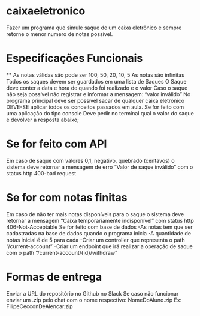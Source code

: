 # caixaeletronico
Fazer um programa que simule saque de um caixa eletrônico e sempre retorne o menor numero de notas possível.

# Especificações Funcionais
** As notas válidas são pode ser 100, 50, 20, 10, 5
As notas são infinitas
Todos os saques devem ser guardados em uma lista de Saques
O Saque deve conter a data e hora de quando foi realizado e o valor
Caso o saque não seja possível não registrar e informar a mensagem: “valor inválido”
No programa principal deve ser possível sacar de qualquer caixa eletrônico
DEVE-SE aplicar todos os conceitos passados em aula.
Se for feito com uma aplicação do tipo console
Deve pedir no terminal qual o valor do saque e devolver a resposta abaixo;
# Se for feito com API
Em caso de saque com valores 0,1, negativo, quebrado (centavos) o sistema deve retornar a mensagem de erro 
“Valor de saque inválido” com o status http 400-bad request
# Se for com notas finitas
Em caso de não ter mais notas disponíveis para o saque o sistema deve retornar a mensagem 
“Caixa temporariamente indisponível” com status http 406-Not-Acceptable
Se for feito com base de dados
-As notas tem que ser cadastradas na base de dados quando o programa inicia
-A quantidade de notas inicial é de 5 para cada
-Criar um controller que representa o path “/current-account”
-Criar um endpoint que irá realizar a operação de saque com o path “/current-account/{id}/withdraw”
# Formas de entrega
Enviar a URL do repositório no Github no Slack
Se caso não funcionar enviar um .zip pelo chat com o nome respectivo: NomeDoAluno.zip
Ex: FilipeCecconDeAlencar.zip
